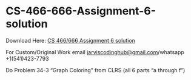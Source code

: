 # CS-466-666-Assignment-6-solution

Download Here: [CS 466/666 Assignment 6 solution](https://jarviscodinghub.com/assignment/cs-466-666-assignment-6-solution/)

For Custom/Original Work email jarviscodinghub@gmail.com/whatsapp +1(541)423-7793

Do Problem 34-3 “Graph Coloring” from CLRS (all 6 parts “a through f”)

